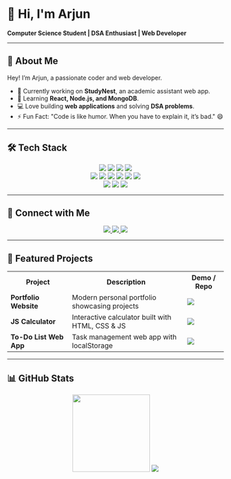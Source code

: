 # 👋 Hi, I'm Arjun  

**Computer Science Student | DSA Enthusiast | Web Developer**  

---

## 📝 About Me
Hey! I’m Arjun, a passionate coder and web developer.  
- 🔭 Currently working on **StudyNest**, an academic assistant web app.  
- 🌱 Learning **React, Node.js, and MongoDB**.  
- 💻 Love building **web applications** and solving **DSA problems**.  
- ⚡ Fun Fact: "Code is like humor. When you have to explain it, it’s bad." 😄

---

## 🛠 Tech Stack
<p align="center">
  <img src="https://img.shields.io/badge/C-00599C?style=for-the-badge&logo=c&logoColor=white" />
  <img src="https://img.shields.io/badge/C++-00599C?style=for-the-badge&logo=c%2B%2B&logoColor=white" />
  <img src="https://img.shields.io/badge/Python-3776AB?style=for-the-badge&logo=python&logoColor=white" />
  <img src="https://img.shields.io/badge/PHP-777BB4?style=for-the-badge&logo=php&logoColor=white" />
  <br/>
  <img src="https://img.shields.io/badge/HTML5-E34F26?style=for-the-badge&logo=html5&logoColor=white" />
  <img src="https://img.shields.io/badge/CSS3-1572B6?style=for-the-badge&logo=css3&logoColor=white" />
  <img src="https://img.shields.io/badge/JavaScript-F7DF1E?style=for-the-badge&logo=javascript&logoColor=black" />
  <img src="https://img.shields.io/badge/Bootstrap-563D7C?style=for-the-badge&logo=bootstrap&logoColor=white" />
  <img src="https://img.shields.io/badge/React-20232A?style=for-the-badge&logo=react&logoColor=61DAFB" />
  <img src="https://img.shields.io/badge/Node.js-43853D?style=for-the-badge&logo=node.js&logoColor=white" />
  <br/>
  <img src="https://img.shields.io/badge/Git-F05032?style=for-the-badge&logo=git&logoColor=white" />
  <img src="https://img.shields.io/badge/GitHub-181717?style=for-the-badge&logo=github&logoColor=white" />
  <img src="https://img.shields.io/badge/VS%20Code-0078D4?style=for-the-badge&logo=visual-studio-code&logoColor=white" />
</p>

---

## 🔗 Connect with Me
<p align="center">
  <a href="mailto:arjunadps662@gmail.com">
    <img src="https://img.shields.io/badge/Gmail-D14836?style=for-the-badge&logo=gmail&logoColor=white" />
  </a>
  <a href="https://www.linkedin.com/in/arjun-uit/">
    <img src="https://img.shields.io/badge/LinkedIn-0077B5?style=for-the-badge&logo=linkedin&logoColor=white" />
  </a>
  <a href="https://leetcode.com/arjun-uit/">
    <img src="https://img.shields.io/badge/LeetCode-FFA116?style=for-the-badge&logo=leetcode&logoColor=white" />
  </a>
</p>

---

## 🚀 Featured Projects
<p align="center">
  <table>
    <tr>
      <th>Project</th>
      <th>Description</th>
      <th>Demo / Repo</th>
    </tr>
    <tr>
      <td><b>Portfolio Website</b></td>
      <td>Modern personal portfolio showcasing projects</td>
      <td>
        <a href="https://arjun-uu.github.io/My-Portfolio/">
          <img src="https://img.shields.io/badge/Live%20Demo-Click%20Here-9b59b6?style=for-the-badge&logo=github" />
        </a>
      </td>
    </tr>
    <tr>
      <td><b>JS Calculator</b></td>
      <td>Interactive calculator built with HTML, CSS & JS</td>
      <td>
        <a href="https://arjun-uu.github.io/JS-Calculator/">
          <img src="https://img.shields.io/badge/Live%20Demo-Click%20Here-brightgreen?style=for-the-badge" />
        </a>
      </td>
    </tr>
    <tr>
      <td><b>To-Do List Web App</b></td>
      <td>Task management web app with localStorage</td>
      <td>
        <a href="https://arjun-uu.github.io/To-Do-List-Web-App/">
          <img src="https://img.shields.io/badge/Live%20Demo-Click%20Here-blue?style=for-the-badge" />
        </a>
      </td>
    </tr>
  </table>
</p>

---

## 📊 GitHub Stats
<p align="center">
  <img src="https://github-readme-stats.vercel.app/api?username=arjun-uu&show_icons=true&theme=radical" height="180" />
  <img src="https://github-readme-streak-stats.herokuapp.com/?user=arjun-uu&theme=radical" />
</p>

